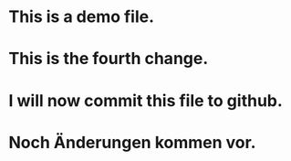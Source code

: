 # This is a demo file.
# 
# This is the fourth change.
# I will now commit this file to github.
# Noch Änderungen kommen vor.
